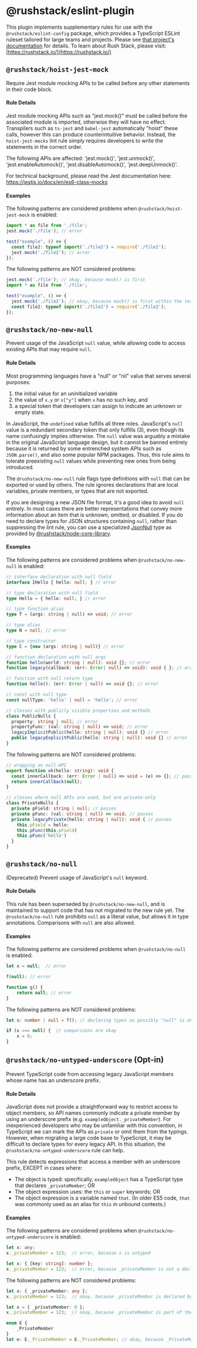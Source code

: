 # @rushstack/eslint-plugin

This plugin implements supplementary rules for use with the `@rushstack/eslint-config` package,
which provides a TypeScript ESLint ruleset tailored for large teams and projects.
Please see [that project's documentation](https://www.npmjs.com/package/@rushstack/eslint-config)
for details.  To learn about Rush Stack, please visit: [https://rushstack.io/](https://rushstack.io/)

## `@rushstack/hoist-jest-mock`

Require Jest module mocking APIs to be called before any other statements in their code block.

#### Rule Details

Jest module mocking APIs such as "jest.mock()" must be called before the associated module is imported, otherwise
they will have no effect. Transpilers such as `ts-jest` and `babel-jest` automatically "hoist" these calls, however
this can produce counterintuitive behavior. Instead, the `hoist-jest-mocks` lint rule simply requires developers
to write the statements in the correct order.

The following APIs are affected: 'jest.mock()', 'jest.unmock()', 'jest.enableAutomock()', 'jest.disableAutomock()',
'jest.deepUnmock()'.

For technical background, please read the Jest documentation here: https://jestjs.io/docs/en/es6-class-mocks

#### Examples

The following patterns are considered problems when `@rushstack/hoist-jest-mock` is enabled:

```ts
import * as file from './file';
jest.mock('./file'); // error

test("example", () => {
  const file2: typeof import('./file2') = require('./file2');
  jest.mock('./file2'); // error
});
```

The following patterns are NOT considered problems:

```ts
jest.mock('./file'); // okay, because mock() is first
import * as file from './file';

test("example", () => {
  jest.mock('./file2'); // okay, because mock() is first within the test() code block
  const file2: typeof import('./file2') = require('./file2');
});
```

## `@rushstack/no-new-null`

Prevent usage of the JavaScript `null` value, while allowing code to access existing APIs that
may require `null`.

#### Rule Details

Most programming languages have a "null" or "nil" value that serves several purposes:

1. the initial value for an uninitialized variable
2. the value of `x.y` or `x["y"]` when `x` has no such key, and
3. a special token that developers can assign to indicate an unknown or empty state.

In JavaScript, the `undefined` value fulfills all three roles.  JavaScript's `null` value is a redundant secondary
token that only fulfills (3), even though its name confusingly implies otherwise.  The `null` value was arguably
a mistake in the original JavaScript language design, but it cannot be banned entirely because it is returned
by some entrenched system APIs such as `JSON.parse()`, and also some popular NPM packages.  Thus, this rule aims
to tolerate preexisting `null` values while preventing new ones from being introduced.

The `@rushstack/no-new-null` rule flags type definitions with `null` that can be exported or used by others.
The rule ignores declarations that are local variables, private members, or types that are not exported.

If you are designing a new JSON file format, it's a good idea to avoid `null` entirely.  In most cases
there are better representations that convey more information about an item that is unknown, omitted,
or disabled.  If you do need to declare types for JSON structures containing `null`, rather than
suppressing the lint rule, you can use a specialized
[JsonNull](https://rushstack.io/pages/api/node-core-library.jsonnull/)
type as provided by [@rushstack/node-core-library](https://www.npmjs.com/package/@rushstack/node-core-library).


#### Examples

The following patterns are considered problems when `@rushstack/no-new-null` is enabled:

```ts
// interface declaration with null field
interface IHello { hello: null; } // error

// type declaration with null field
type Hello = { hello: null; } // error

// type function alias
type T = (args: string | null) => void; // error

// type alias
type N = null; // error

// type constructor
type C = {new (args: string | null)} // error

// function declaration with null args
function hello(world: string | null): void {}; // error
function legacy(callback: (err: Error| null) => void): void { }; // error

// function with null return type
function hello(): (err: Error | null) => void {}; // error

// const with null type
const nullType: 'hello' | null = 'hello'; // error

// classes with publicly visible properties and methods
class PublicNulls {
  property: string | null; // error
  propertyFunc: (val: string | null) => void; // error
  legacyImplicitPublic(hello: string | null): void {} // error
  public legacyExplicitPublic(hello: string | null): void {} // error
}
```

The following patterns are NOT considered problems:

```ts
// wrapping an null-API
export function ok(hello: string): void {
  const innerCallback: (err: Error | null) => void = (e) => {}; // passes
  return innerCallback(null);
}

// classes where null APIs are used, but are private-only
class PrivateNulls {
  private pField: string | null; // passes
  private pFunc: (val: string | null) => void; // passes
  private legacyPrivate(hello: string | null): void { // passes
    this.pField = hello;
    this.pFunc(this.pField)
    this.pFunc('hello')
  }
}
```

## `@rushstack/no-null`

(Deprecated) Prevent usage of JavaScript's `null` keyword.

#### Rule Details

This rule has been superseded by `@rushstack/no-new-null`, and is maintained to support code that has not
migrated to the new rule yet. The `@rushstack/no-null` rule prohibits `null` as a literal value, but allows
it in type annotations.  Comparisons with `null` are also allowed.

#### Examples

The following patterns are considered problems when `@rushstack/no-null` is enabled:

```ts
let x = null;  // error

f(null); // error

function g() {
    return null; // error
}
```

The following patterns are NOT considered problems:

```ts
let x: number | null = f(); // declaring types as possibly "null" is okay

if (x === null) {  // comparisons are okay
    x = 0;
}
```

## `@rushstack/no-untyped-underscore` (Opt-in)

Prevent TypeScript code from accessing legacy JavaScript members whose name has an underscore prefix.

#### Rule Details

JavaScript does not provide a straightforward way to restrict access to object members, so API names commonly
indicate a private member by using an underscore prefix (e.g. `exampleObject._privateMember`).  For inexperienced
developers who may be unfamiliar with this convention, in TypeScript we can mark the APIs as `private` or omit them
from the typings.  However, when migrating a large code base to TypeScript, it may be difficult to declare types
for every legacy API.  In this situation, the `@rushstack/no-untyped-underscore` rule can help.

This rule detects expressions that access a member with an underscore prefix, EXCEPT in cases where:

- The object is typed: specifically, `exampleObject` has a TypeScript type that declares `_privateMember`; OR
- The object expression uses: the `this` or `super` keywords; OR
- The object expression is a variable named `that`.  (In older ES5 code, `that` was commonly used as an alias
 for `this` in unbound contexts.)

#### Examples

The following patterns are considered problems when `@rushstack/no-untyped-underscore` is enabled:

```ts
let x: any;
x._privateMember = 123;  // error, because x is untyped

let x: { [key: string]: number };
x._privateMember = 123;  // error, because _privateMember is not a declared member of x's type
```

The following patterns are NOT considered problems:

```ts
let x: { _privateMember: any };
x._privateMember = 123;  // okay, because _privateMember is declared by x's type

let x = { _privateMember: 0 };
x._privateMember = 123;  // okay, because _privateMember is part of the inferred type

enum E {
    _PrivateMember
}
let e: E._PrivateMember = E._PrivateMember; // okay, because _PrivateMember is declared by E
```
